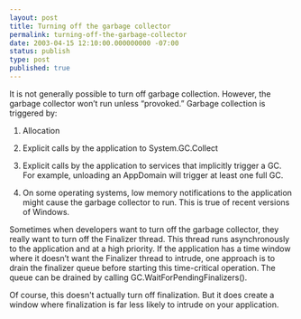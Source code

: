 ```yaml
---
layout: post
title: Turning off the garbage collector
permalink: turning-off-the-garbage-collector
date: 2003-04-15 12:10:00.000000000 -07:00
status: publish
type: post
published: true
---
```


It is not generally possible to turn off garbage collection.  However, the garbage collector won’t run unless “provoked.”  Garbage collection is triggered by:

1. Allocation

2. Explicit calls by the application to System.GC.Collect

3. Explicit calls by the application to services that implicitly trigger a GC.  For example, unloading an AppDomain will trigger at least one full GC.

4. On some operating systems, low memory notifications to the application might cause the garbage collector to run.  This is true of recent versions of Windows.

Sometimes when developers want to turn off the garbage collector, they really want to turn off the Finalizer thread.  This thread runs asynchronously to the application and at a high priority.  If the application has a time window where it doesn’t want the Finalizer thread to intrude, one approach is to drain the finalizer queue before starting this time-critical operation.  The queue can be drained by calling GC.WaitForPendingFinalizers().

Of course, this doesn't actually turn off finalization.  But it does create a window where finalization is far less likely to intrude on your application.
